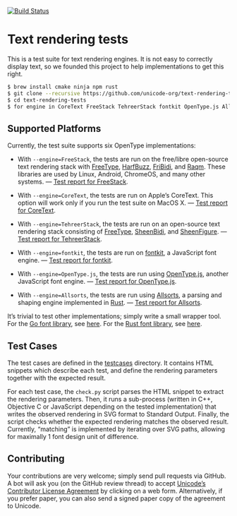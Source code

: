 [![Build Status](https://travis-ci.org/unicode-org/text-rendering-tests.svg)](https://travis-ci.org/unicode-org/text-rendering-tests)

# Text rendering tests

This is a test suite for text rendering engines. It is not easy to correctly
display text, so we founded this project to help implementations to
get this right.

```bash
$ brew install cmake ninja npm rust
$ git clone --recursive https://github.com/unicode-org/text-rendering-tests.git
$ cd text-rendering-tests
$ for engine in CoreText FreeStack TehreerStack fontkit OpenType.js Allsorts ; do python check.py --engine=$engine --output=reports/$engine.html ; done
```


## Supported Platforms

Currently, the test suite supports six OpenType implementations:

* With `--engine=FreeStack`, the tests are run on the free/libre
open-source text rendering stack with [FreeType](https://www.freetype.org/),
[HarfBuzz](https://www.freedesktop.org/wiki/Software/HarfBuzz/),
[FriBidi](https://www.fribidi.org/),
and [Raqm](https://github.com/HOST-Oman/libraqm). These libraries
are used by Linux, Android, ChromeOS, and many other systems.
— [Test report for FreeStack](https://rawgit.com/unicode-org/text-rendering-tests/master/reports/FreeStack.html).

* With `--engine=CoreText`, the tests are run on Apple’s CoreText.
This option will work only if you run the test suite on MacOS X.
— [Test report for CoreText](https://rawgit.com/unicode-org/text-rendering-tests/master/reports/CoreText.html).

* With `--engine=TehreerStack`, the tests are run on an open-source
text rendering stack consisting of [FreeType](https://www.freetype.org/),
[SheenBidi](https://github.com/Tehreer/SheenBidi), and
[SheenFigure](https://github.com/Tehreer/SheenFigure).
— [Test report for TehreerStack](https://rawgit.com/unicode-org/text-rendering-tests/master/reports/TehreerStack.html).

* With `--engine=fontkit`, the tests are run on
[fontkit](http://github.com/devongovett/fontkit), a JavaScript font engine.
— [Test report for fontkit](https://rawgit.com/unicode-org/text-rendering-tests/master/reports/fontkit.html).

* With `--engine=OpenType.js`, the tests are run using [OpenType.js](https://github.com/nodebox/opentype.js), another JavaScript font engine.
— [Test report for OpenType.js](https://rawgit.com/unicode-org/text-rendering-tests/master/reports/OpenType.js.html).

* With `--engine=Allsorts`, the tests are run using [Allsorts](https://github.com/yeslogic/allsorts),
  a parsing and shaping engine implemented in [Rust](https://www.rust-lang.org/).
— [Test report for Allsorts](https://rawgit.com/unicode-org/text-rendering-tests/master/reports/Allsorts.html).

It’s trivial to test other implementations; simply write a small
wrapper tool. For the [Go font
library](https://godoc.org/golang.org/x/image/font/sfnt), see
[here](https://github.com/golang/go/issues/20208). For the [Rust font
library](https://github.com/google/font-rs), see
[here](https://github.com/google/font-rs/issues/17).


## Test Cases

The test cases are defined in the [testcases](testcases/) directory.
It contains HTML snippets which describe each test, and define the
rendering parameters together with the expected result.

For each test case, the `check.py` script parses the HTML snippet to
extract the rendering parameters. Then, it runs a sub-process (written
in C++, Objective C or JavaScript depending on the tested
implementation) that writes the observed rendering in SVG format to
Standard Output. Finally, the script checks whether the expected
rendering matches the observed result.  Currently, “matching” is
implemented by iterating over SVG paths, allowing for maximally 1 font
design unit of difference.


## Contributing

Your contributions are very welcome; simply send pull requests via
GitHub.  A bot will ask you (on the GitHub review thread) to accept
[Unicode’s Contributor License Agreement](unicode_cla.pdf) by clicking
on a web form. Alternatively, if you prefer paper, you can also send a
signed paper copy of the agreement to Unicode.
